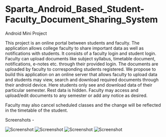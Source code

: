 # Sparta_Android_Based_Student-Faculty_Document_Sharing_System
Android Mini Project

This project is an online portal between students and faculty. The application allows college faculty to share important data as well as notifications with students. It consists of a faculty login and student login. Faculty can upload documents like subject syllabus, timetable document, notifications, e-notes etc. through their provided login. The documents are uploaded by faculty to corresponding students registered. We propose to build this application on an online server that allows faculty to upload data and students may view, search and download required documents through their android device. Here students only see and download data of their particular semester. Rest data is hidden. Faculty may access and upload/edit documents to any semester or add any notice as desired.

Faculty may also cancel scheduled classes and the change will be reflected in the timetable of the student.

Screenshots -

![Screenshot](ss1.jpg)
![Screenshot](ss2.jpg)
![Screenshot](ss3.jpg)
![Screenshot](ss4.jpg)
